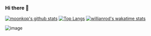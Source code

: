 ### Hi there 👋

[![moonkop's github stats](https://github-readme-stats.vercel.app/api?username=moonkop&show_icons=true&theme=buefy&count_private=true)](https://github.com/anuraghazra/github-readme-stats)
[![Top Langs](https://github-readme-stats.vercel.app/api/top-langs/?username=moonkop&langs_count=15&hide=c,html,makefile,assembly)](https://github.com/anuraghazra/github-readme-stats)
[![willianrod's wakatime stats](https://github-readme-stats.vercel.app/api/wakatime?username=moonkop)](https://github.com/anuraghazra/github-readme-stats)

![image](https://github.com/saadeghi/saadeghi/blob/master/dino.gif)
